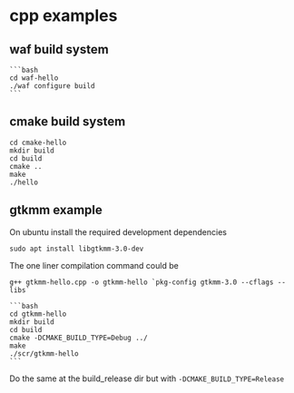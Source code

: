 # cpp examples

## waf build system

    ```bash
    cd waf-hello
    ./waf configure build
    ```

## cmake build system

    cd cmake-hello
    mkdir build
    cd build
    cmake ..
    make
    ./hello

## gtkmm example

On ubuntu install the required development dependencies

    sudo apt install libgtkmm-3.0-dev

The one liner compilation command could be

    g++ gtkmm-hello.cpp -o gtkmm-hello `pkg-config gtkmm-3.0 --cflags --libs`

    ```bash
    cd gtkmm-hello
    mkdir build
    cd build
    cmake -DCMAKE_BUILD_TYPE=Debug ../
    make
    ./scr/gtkmm-hello
    ```

Do the same at the build_release dir but with `-DCMAKE_BUILD_TYPE=Release`
